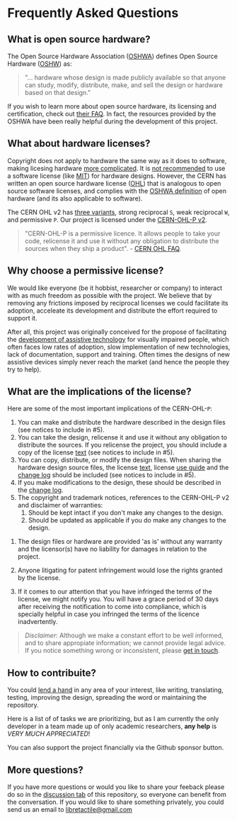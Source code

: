 # Frequently Asked Questions

## What is open source hardware?
The Open Source Hardware Association ([OSHWA](https://www.oshwa.org/)) defines Open Source Hardware ([OSHW](https://www.oshwa.org/definition/)) as: 
>"... hardware whose design is made publicly available so that anyone can study, modify, distribute, make, and sell the design or hardware based on that design."  

If you wish to learn more about open source hardware, its licensing and certification, check out [their FAQ](https://www.oshwa.org/faq/).  In fact, the resources provided by the OSHWA have been really helpful during the development of this project.

## What about hardware licenses?
Copyright does not apply to hardware the same way as it does to software, making licesing hardware [more complicated](https://opensource.com/law/15/2/intro-open-hardware-licensing). It is [not recommended](https://ohwr.org/project/cernohl/wikis/faq#q-why-not-use-existing-licences-such-as-gpl-and-any-in-the-family-of-creative-commons-licences) to use a software license (like [MIT](/docs/README.md#license)) for hardware designs. However, the CERN has written an open source hardware license ([OHL](https://ohwr.org/cernohl)) that is analogous to open source software licenses, and complies with the [OSHWA definition](https://www.oshwa.org/definition/) of open hardware (and its also applicable to software).

The CERN OHL v2 has [three variants](https://cern-ohl.web.cern.ch/), strong reciprocal `S`, weak reciprocal `W`, and permissive `P`.  Our project is licensed under the [CERN-OHL-P v2](/docs/hw-license/cern-ohl-p-v2.md).
>"CERN-OHL-P is a permissive licence. It allows people to take your code, relicense it and use it without any obligation to distribute the sources when they ship a product". - [CERN OHL FAQ](https://ohwr.org/project/cernohl/wikis/faq#q-what-are-all-these-suffixes).

## Why choose a permissive license?
We would like everyone (be it hobbist, researcher or company) to interact with as much freedom as possible with the project. We believe that by removing any frictions imposed by reciprocal licenses we could facilitate its adoption, acceleate its development and distribute the effort required to support it.   

After all, this project was originally conceived for the propose of facilitating the [development of assistive technology](/docs/README.md#why-tact-io) for visually impaired people, which often faces low rates of adoption, slow implementation of new technologies, lack of documentation, support and training. Often times the designs of new assistive devices simply never reach the market (and hence the people they try to help).  

## What are the implications of the license?
Here are some of the most important implications of the CERN-OHL-`P`:

1. You can make and distribute the hardware described in the design files (see notices to include in #5).  
1. You can take the design, relicense it and use it without any obligation to distribute the sources. If you relicense the project, you should include a copy of  the license [text](/docs/hw-license/cern-ohl-p-v2.md) (see notices to include in #5).  
1. You can copy, distribute, or modify the design files. When sharing the hardware design source files, the license [text](/docs/hw-license/cern-ohl-p-v2.md), license [use guide](/docs/hw-license/hw-license-howto.pdf) and the [change log](/docs/changes.md) should be included (see notices to include in #5).  
1. If you make modifications to the design, these should be described in the [change log](/docs/changes.md).  
1. The copyright and trademark notices, references to the CERN-OHL-P v2 and disclaimer of warranties:
   1. Should be kept intact if you don't make any changes to the design.
   2. Should be updated as applicable if you do make any changes to the design.  
<!--   3. Must be included with hardware you make and distribuite from the source files in the project. -->
1. The design files or hardware are provided 'as is' without any warranty and the licensor(s) have no liability for damages in relation to the project. 

1. Anyone litigating for patent infringement would lose the rights granted by the license. 

1. If it comes to our attention that you have infringed the terms of the license, we might notify you. You will have a grace period of 30 days after receiving the notification to come into compliance, which is specially helpful in case you infringed the terms of the licence inadvertently.

>_Disclaimer_: Although we make a constant effort to be well informed, and to share appropiate information; we cannot provide legal advice. If you notice something wrong or inconsistent, please [get in touch](/docs/README.md#get-in-touch).

## How to contribuite?
You could [lend a hand](/docs/README.md#help-out) in any area of your interest, like writing, translating, testing, improving the design, spreading the word or maintaining the repository.  
<!--TODO: List of tasks to prioritize-->
Here is a list of of tasks we are prioritizing, but as I am currently the only developer in a team made up of only academic researchers, **any help** is _VERY MUCH APPRECIATED_!

You can also support the project financially via the Github sponsor button. 
<!--TODO: Setup sponsor button-->

## More questions?
If you have more questions or would you like to share your feeback please do so in the [discussion tab](https://github.com/JRNIF/tact-io-sma/discussions) of this repository, so everyone can benefit from the conversation. If you would like to share something privately, you could send us an email to [libretactile@gmail.com](mailto:libretactile@gmail.com)

